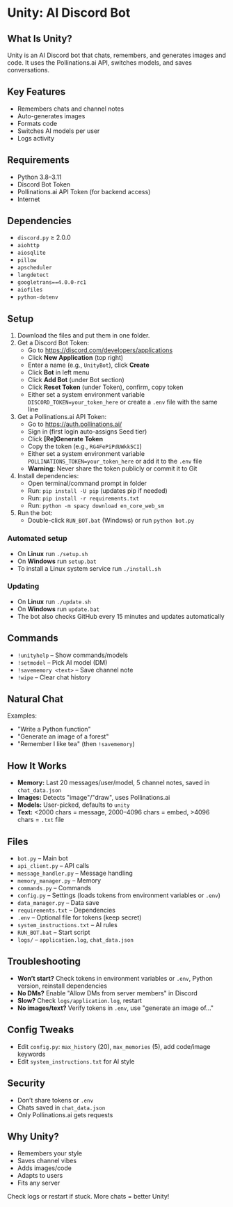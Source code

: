 # Unity: AI Discord Bot

## What Is Unity?

Unity is an AI Discord bot that chats, remembers, and generates images and code. It uses the Pollinations.ai API, switches models, and saves conversations.

## Key Features

- Remembers chats and channel notes
- Auto-generates images
- Formats code
- Switches AI models per user
- Logs activity

## Requirements

- Python 3.8–3.11
- Discord Bot Token
- Pollinations.ai API Token (for backend access)
- Internet

## Dependencies

- `discord.py` ≥ 2.0.0
- `aiohttp`
- `aiosqlite`
- `pillow`
- `apscheduler`
- `langdetect`
- `googletrans==4.0.0-rc1`
- `aiofiles`
- `python-dotenv`

## Setup

1. Download the files and put them in one folder.
2. Get a Discord Bot Token:
   - Go to <https://discord.com/developers/applications>
   - Click **New Application** (top right)
   - Enter a name (e.g., `UnityBot`), click **Create**
   - Click **Bot** in left menu
   - Click **Add Bot** (under Bot section)
   - Click **Reset Token** (under Token), confirm, copy token
   - Either set a system environment variable `DISCORD_TOKEN=your_token_here` or create a `.env` file with the same line
3. Get a Pollinations.ai API Token:
   - Go to <https://auth.pollinations.ai/>
   - Sign in (first login auto-assigns Seed tier)
   - Click **[Re]Generate Token**
   - Copy the token (e.g., `RG4FePiPdUWkk5CI`)
   - Either set a system environment variable `POLLINATIONS_TOKEN=your_token_here` or add it to the `.env` file
   - **Warning:** Never share the token publicly or commit it to Git
4. Install dependencies:
   - Open terminal/command prompt in folder
   - Run: `pip install -U pip` (updates pip if needed)
   - Run: `pip install -r requirements.txt`
   - Run: `python -m spacy download en_core_web_sm`
5. Run the bot:
   - Double-click `RUN_BOT.bat` (Windows) or run `python bot.py`

### Automated setup

- On **Linux** run `./setup.sh`
- On **Windows** run `setup.bat`
- To install a Linux system service run `./install.sh`

### Updating

- On **Linux** run `./update.sh`
- On **Windows** run `update.bat`
- The bot also checks GitHub every 15 minutes and updates automatically

## Commands

- `!unityhelp` – Show commands/models
- `!setmodel` – Pick AI model (DM)
- `!savememory <text>` – Save channel note
- `!wipe` – Clear chat history

## Natural Chat

Examples:

- "Write a Python function"
- "Generate an image of a forest"
- "Remember I like tea" (then `!savememory`)

## How It Works

- **Memory:** Last 20 messages/user/model, 5 channel notes, saved in `chat_data.json`
- **Images:** Detects "image"/"draw", uses Pollinations.ai
- **Models:** User-picked, defaults to `unity`
- **Text:** <2000 chars = message, 2000–4096 chars = embed, >4096 chars = `.txt` file

## Files

- `bot.py` – Main bot
- `api_client.py` – API calls
- `message_handler.py` – Message handling
- `memory_manager.py` – Memory
- `commands.py` – Commands
- `config.py` – Settings (loads tokens from environment variables or `.env`)
- `data_manager.py` – Data save
- `requirements.txt` – Dependencies
- `.env` – Optional file for tokens (keep secret)
- `system_instructions.txt` – AI rules
- `RUN_BOT.bat` – Start script
- `logs/` – `application.log`, `chat_data.json`

## Troubleshooting

- **Won’t start?** Check tokens in environment variables or `.env`, Python version, reinstall dependencies
- **No DMs?** Enable "Allow DMs from server members" in Discord
- **Slow?** Check `logs/application.log`, restart
- **No images/text?** Verify tokens in `.env`, use "generate an image of..."

## Config Tweaks

- Edit `config.py`: `max_history` (20), `max_memories` (5), add code/image keywords
- Edit `system_instructions.txt` for AI style

## Security

- Don’t share tokens or `.env`
- Chats saved in `chat_data.json`
- Only Pollinations.ai gets requests

## Why Unity?

- Remembers your style
- Saves channel vibes
- Adds images/code
- Adapts to users
- Fits any server

Check logs or restart if stuck. More chats = better Unity!

